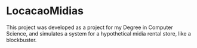 # LocacaoMidias

This project was developed as a project for my Degree in Computer Science, and simulates a system for a hypothetical midia rental store, like a blockbuster.
